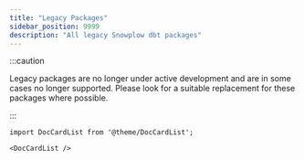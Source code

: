 ```yaml
---
title: "Legacy Packages"
sidebar_position: 9999
description: "All legacy Snowplow dbt packages"
---
```


:::caution

Legacy packages are no longer under active development and are in some cases no longer supported. Please look for a suitable replacement for these packages where possible.

:::

```mdx-code-block
import DocCardList from '@theme/DocCardList';

<DocCardList />
```
